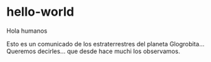 # hello-world


Hola humanos

Esto es un comunicado de los estraterrestres del planeta Glogrobita... Queremos decirles... que desde hace muchi los observamos.
